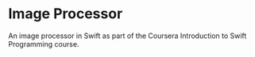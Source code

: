 #  Image Processor

An image processor in Swift as part of the Coursera Introduction to Swift Programming course.
